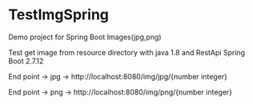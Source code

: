 # TestImgSpring

Demo project for Spring Boot Images(jpg,png)

Test get image from resource directory with java 1.8 and RestApi Spring Boot 2.7.12

End point -> jpg -> http://localhost:8080/img/jpg/{number integer}

End point -> png -> http://localhost:8080/img/png/{number integer}